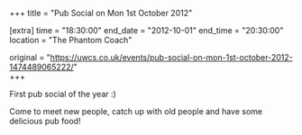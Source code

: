 +++
title = "Pub Social on Mon 1st October 2012"

[extra]
time = "18:30:00"
end_date = "2012-10-01"
end_time = "20:30:00"
location = "The Phantom Coach"

original = "https://uwcs.co.uk/events/pub-social-on-mon-1st-october-2012-1474489065222/"    
+++

First pub social of the year :)

Come to meet new people, catch up with old people and have some delicious pub food\!

